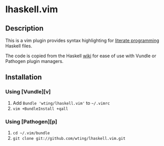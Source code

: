 # lhaskell.vim

## Description

This is a vim plugin provides syntax highlighting for [literate programming][lp]
Haskell files.

The code is copied from the Haskell [wiki][lhv] for ease of use with Vundle or
Pathogen plugin managers.

## Installation

### Using [Vundle][v]

1. Add `Bundle 'wting/lhaskell.vim'` to `~/.vimrc`
2. `vim +BundleInstall +qall`

### Using [Pathogen][p]

1. `cd ~/.vim/bundle`
2. `git clone git://github.com/wting/lhaskell.vim.git`

[lp]: http://www.haskell.org/haskellwiki/Literate_programming
[lhv]: http://www.haskell.org/haskellwiki/Literate_programming/Vim
